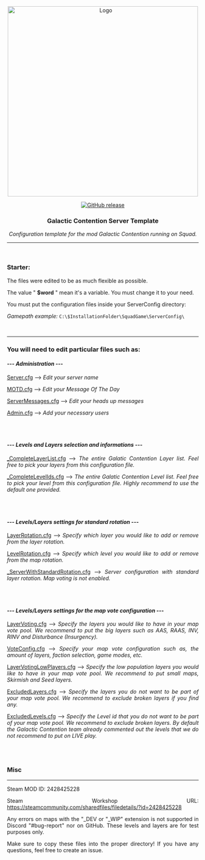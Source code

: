 <div align="center">

<img src="Logo/GC_Logo.png" alt="Logo" width="500"/>

[![GitHub release](https://img.shields.io/github/release/Buff-oG/GC-Server-Conf-Template.svg?style=flat-square)](https://github.com/Buff-oG/GC-Server-Conf-Template/releases)

### Galactic Contention Server Template

*Configuration template for the mod Galactic Contention running on Squad.*

---
</div align="center">
<br>
<div align="justify">
 
### Starter:

The files were edited to be as much flexible as possible.

The value " **$word** " mean it's a variable. You must change it to your need.

You must put the configuration files inside your ServerConfig directory:

*Gamepath example:*
```C:\$InstallationFolder\SquadGame\ServerConfig\```

<br>

---

### You will need to edit particular files such as:


#### --- *Administration* ---

[Server.cfg](https://github.com/Buff-original/GC-Server-Conf-Template/blob/main/ServerConfig/Server.cfg) --> *Edit your server name*

[MOTD.cfg](https://github.com/Buff-original/GC-Server-Conf-Template/blob/main/ServerConfig/MOTD.cfg) --> *Edit your Message Of The Day*

[ServerMessages.cfg](https://github.com/Buff-original/GC-Server-Conf-Template/blob/main/ServerConfig/ServerMessages.cfg) --> *Edit your heads up messages*

[Admin.cfg](https://github.com/Buff-original/GC-Server-Conf-Template/blob/main/ServerConfig/Admins.cfg) --> *Add your necessary users*

<br>
<br>

#### --- *Levels and Layers selection and informations* ---

[_CompleteLayerList.cfg](https://github.com/Buff-oG/Galactic-Contention-Server-Template/blob/main/ServerConfig/_CompleteLayerList.cfg) --> *The entire Galatic Contention Layer list. Feel free to pick your layers from this configuration file.*

[_CompleteLevelIds.cfg](https://github.com/Buff-oG/Galactic-Contention-Server-Template/blob/main/ServerConfig/_CompleteLevelIds.cfg) --> *The entire Galatic Contention Level list. Feel free to pick your level from this configuration file. Highly recommend to use the default one provided.*

<br>
<br>

#### --- *Levels/Layers settings for standard rotation* ---

[LayerRotation.cfg](https://github.com/Buff-original/GC-Server-Conf-Template/blob/main/ServerConfig/LayerRotation.cfg) --> *Specify which layer you would like to add or remove from the layer rotation.*

[LevelRotation.cfg](https://github.com/Buff-original/GC-Server-Conf-Template/blob/main/ServerConfig/LevelRotation.cfg) --> *Specify which level you would like to add or remove from the map rotation.*

[_ServerWithStandardRotation.cfg](https://github.com/Buff-oG/Galactic-Contention-Server-Template/blob/main/ServerConfig/_ServerWithStandardRotation.cfg) --> *Server configuration with standard layer rotation. Map voting is not enabled.*

<br>
<br>

#### --- *Levels/Layers settings for the map vote configuration* ---

[LayerVoting.cfg](https://github.com/Buff-oG/Galactic-Contention-Server-Template/blob/main/ServerConfig/LayerVoting.cfg) --> *Specify the layers you would like to have in your map vote pool. We recommend to put the big layers such as AAS, RAAS, INV, RINV and Disturbance (Insurgency).*

[VoteConfig.cfg](https://github.com/Buff-oG/Galactic-Contention-Server-Template/blob/main/ServerConfig/VoteConfig.cfg)  --> *Specify your map vote configuration such as, the amount of layers, faction selection, game modes, etc.*

[LayerVotingLowPlayers.cfg](https://github.com/Buff-oG/Galactic-Contention-Server-Template/blob/main/ServerConfig/LayerVotingLowPlayers.cfg) --> *Specify the low population layers you would like to have in your map vote pool. We recommend to put small maps, Skirmish and Seed layers.*

[ExcludedLayers.cfg](https://github.com/Buff-oG/Galactic-Contention-Server-Template/blob/main/ServerConfig/ExcludedLayers.cfg) --> *Specify the layers you do not want to be part of your map vote pool. We recommend to exclude broken layers if you find any.*

[ExcludedLevels.cfg](https://github.com/Buff-oG/Galactic-Contention-Server-Template/blob/main/ServerConfig/ExcludedLevels.cfg) --> *Specify the Level id that you do not want to be part of your map vote pool. We recommend to exclude broken layers. By default the Galactic Contention team already commented out the levels that we do not recommend to put on LIVE play.*

<br>
<br>

### Misc

---

Steam MOD ID: 2428425228

Steam Workshop URL: https://steamcommunity.com/sharedfiles/filedetails/?id=2428425228
 
Any errors on maps with the "_DEV or "_WIP" extension is not supported in Discord "#bug-report" nor on GitHub. These levels and layers are for test purposes only.

Make sure to copy these files into the proper directory! If you have any questions, feel free to create an issue.
